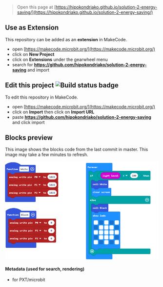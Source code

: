 
> Open this page at [https://hipokondriako.github.io/solution-2-energy-saving/](https://hipokondriako.github.io/solution-2-energy-saving/)

## Use as Extension

This repository can be added as an **extension** in MakeCode.

* open [https://makecode.microbit.org/](https://makecode.microbit.org/)
* click on **New Project**
* click on **Extensions** under the gearwheel menu
* search for **https://github.com/hipokondriako/solution-2-energy-saving** and import

## Edit this project ![Build status badge](https://github.com/hipokondriako/solution-2-energy-saving/workflows/MakeCode/badge.svg)

To edit this repository in MakeCode.

* open [https://makecode.microbit.org/](https://makecode.microbit.org/)
* click on **Import** then click on **Import URL**
* paste **https://github.com/hipokondriako/solution-2-energy-saving** and click import

## Blocks preview

This image shows the blocks code from the last commit in master.
This image may take a few minutes to refresh.

![A rendered view of the blocks](https://github.com/hipokondriako/solution-2-energy-saving/raw/master/.github/makecode/blocks.png)

#### Metadata (used for search, rendering)

* for PXT/microbit
<script src="https://makecode.com/gh-pages-embed.js"></script><script>makeCodeRender("{{ site.makecode.home_url }}", "{{ site.github.owner_name }}/{{ site.github.repository_name }}");</script>
